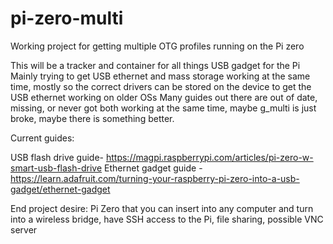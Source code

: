 # pi-zero-multi
Working project for getting multiple OTG profiles running on the Pi zero

This will be a tracker and container for all things USB gadget for the Pi
Mainly trying to get USB ethernet and mass storage working at the same time, mostly so the correct drivers can be stored on the device to get the USB ethernet working on older OSs
Many guides out there are out of date, missing, or never got both working at the same time, maybe g_multi is just broke, maybe there is something better.

Current guides:

USB flash drive guide- https://magpi.raspberrypi.com/articles/pi-zero-w-smart-usb-flash-drive
Ethernet gadget guide - https://learn.adafruit.com/turning-your-raspberry-pi-zero-into-a-usb-gadget/ethernet-gadget


End project desire: Pi Zero that you can insert into any computer and turn into a wireless bridge, have SSH access to the Pi, file sharing, possible VNC server

